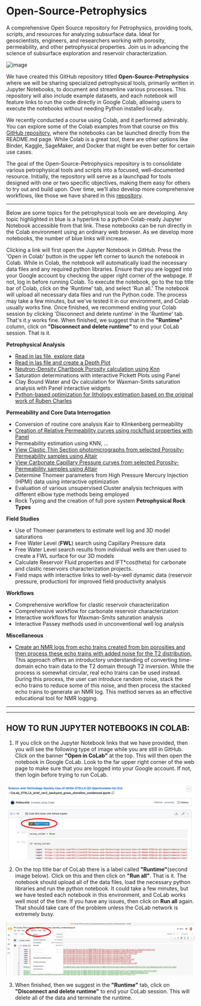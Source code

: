 # Open-Source-Petrophysics
A comprehensive Open Source repository for Petrophysics, providing tools, scripts, and resources for analyzing subsurface data. Ideal for geoscientists, engineers, and researchers working with porosity, permeability, and other petrophysical properties. Join us in advancing the science of subsurface exploration and reservoir characterization.

![image](Interactive_Petrophysics.gif)

We have created this GitHub repository titled **Open-Source-Petrophysics** where we will be sharing specialized petrophysical tools, primarily written in Jupyter Notebooks, to document and streamline various processes. This repository will also include example datasets, and each notebook will feature links to run the code directly in Google Colab, allowing users to execute the notebooks without needing Python installed locally. 

We recently conducted a course using Colab, and it performed admirably. You can explore some of the Colab examples from that course on this [GitHub repository](https://github.com/Philliec459/Launchpad-for-STS-Processing-of-STELLA-Spectrometer-Landsat-and-PACE-Ocean-Data), where the notebooks can be launched directly from the README.md page. While Colab is a great tool, there are other options like Binder, Kaggle, SageMaker, and Docker that might be even better for certain use cases.

The goal of the Open-Source-Petrophysics repository is to consolidate various petrophysical tools and scripts into a focused, well-documented resource. Initially, the repository will serve as a launchpad for tools designed with one or two specific objectives, making them easy for others to try out and build upon. Over time, we’ll also develop more comprehensive workflows, like those we have shared in this [repository](https://github.com/Philliec459/Jupyter-Notebooks_for-Characterization-of-a-New-Open-Source-Carbonate-Reservoir-Benchmarking-Case-St).

---
Below are some topics for the petrophysical tools we are developing. Any topic highlighted in blue is a hyperlink to a python Colab-ready Jupyter Notebook accessible from that link. These notebooks can be run directly in the Colab environment using an ordinary web browser. As we develop more notebooks, the number of blue links will increase.

Clicking a link will first open the Jupyter Notebook in GitHub. Press the 'Open in Colab' button in the upper left corner to launch the notebook in Colab. While in Colab, the notebook will automatically load the necessary data files and any required python libraries. Ensure that you are logged into your Google account by checking the upper right corner of the webpage. If not, log in before running Colab. To execute the notebook, go to the top title bar of Colab, click on the 'Runtime' tab, and select 'Run all.' The notebook will upload all necessary data files and run the Python code. The process may take a few minutes, but we've tested it in our environment, and Colab usually works fine. Once finished, we recommend ending your Colab session by clicking 'Disconnect and delete runtime' in the 'Runtime' tab. That's it.y works fine. When finished, we suggest that in the **"Runtime"** column, click on **"Disconnect and delete runtime"** to end your CoLab session. That is it. 

**Petrophysical Analysis**
- [Read in las file, explore data](https://github.com/Philliec459/Open-Source-Petrophysics/blob/main/1_Read_LAS_Explore_Data.ipynb) 
- [Read in las file and create a Depth Plot](https://github.com/Philliec459/Open-Source-Petrophysics/blob/main/2_Read_LAS_Depth_Plot.ipynb)
- [Neutron-Density Chartbook Porosity calculation using Knn](https://github.com/Philliec459/Open-Source-Petrophysics/blob/main/3_Read_LAS_Chartbook_Porosity.ipynb)
- Saturation determinations with interactive Pickett Plots using Panel
- Clay Bound Water and Qv calculation for Waxman-Smits saturation analysis with Panel interactive widgets
- [Python-based optimization for lithology estimation based on the original work of Ruben Charles](https://github.com/Philliec459/Open-Source-Petrophysics/blob/main/rubens_optimization_methods.ipynb)

**Permeability and Core Data Interrogation**
- Conversion of routine core analysis Kair to Klinkenberg permeability
- [Creation of Relative Permeability curves using rock/fluid properties with Panel](https://github.com/Philliec459/Open-Source-Petrophysics/blob/main/RelPerm.ipynb)
- Permeability estimation using KNN, ...
- [View Clastic Thin Section photomicrographs from selected Porosity-Permeability samples using Altair](https://github.com/Philliec459/Open-Source-Petrophysics/blob/main/Clastic_poro_perm_thinsections_Altair.ipynb)
- [View Carbonate Capillary Pressure curves from selected Porosity-Permeability samples using Altair](https://github.com/Philliec459/Open-Source-Petrophysics/blob/main/Altair_Interrogation_RosettaStone.ipynb)
- Determine Thomeer parameters from High Pressure Mercury Injection (HPMI) data using interactive optimization
- Evaluation of various unsupervised Cluster analysis techniques with different elbow type methods being employed
- Rock Typing and the creation of full pore system **Petrophysical Rock Types**

**Field Studies**
- Use of Thomeer parameters to estimate well log and 3D model saturations
- Free Water Level (**FWL**) search using Capillary Pressure data
- Free Water Level search results from individual wells are then used to create a FWL surface for our 3D models
- Calculate Reservoir Fluid properties and IFT*cos(theta) for carbonate and clastic reservoirs characterization projects. 
- Field maps with interactive links to well-by-well dynamic data (reservoir pressure, production) for improved field productivity analysis

**Workflows**
- Comprehensive workflow for clastic reservoir characterization
- Comprehensive workflow for carbonate reservoir characterization
- Interactive workflows for Waxman-Smits saturation analysis
- Interactive Passey methods used in unconventional well log analysis

**Miscellaneous**
- [Create an NMR logs from echo trains created from bin porosities and then process these echo trains with added noise for the T2 distribution.](https://github.com/Philliec459/Open-Source-Petrophysics/blob/main/NMR_echo_train_processing.ipynb) This approach offers an introductory understanding of converting time-domain echo train data to the T2 domain through T2 inversion. While the process is somewhat circular, real echo trains can be used instead. During this process, the user can introduce random noise, stack the echo trains to reduce some of this noise, and then process the stacked echo trains to generate an NMR log. This method serves as an effective educational tool for NMR logging.

---
---
## **HOW TO RUN JUPYTER NOTEBOOKS IN COLAB:**
1) If you click on the Jupyter Notebook links that we have provided, then you will see the following type of image while you are still in GitHub. Click on the banner **"Open in CoLab"** at the top. This will then open the notebook in Google CoLab. Look to the far upper right corner of the web page to make sure that you are logged into your Google account. If not, then login before trying to run CoLab. 

![Image](GitHub_link.png)

2) On the top title bar of CoLab there is a label called **"Runtime"**(second image below). Click on this and then click on **"Run all"**. That is it. The notebook should upload all of the data files, load the necessary python libraries and run the python notebook. It could take a few minutes, but we have tested each notebook in this environment, and CoLab works well most of the time. If you have any issues, then click on **Run all** again. That should take care of the problem unless the CoLab network is extremely busy. 

![Image](CoLab_link.png)

3) When finished, then we suggest in the **"Runtime"** tab, click on **"Disconnect and delete runtime"** to end your CoLab session. This will delete all of the data and terminate the runtime. 

